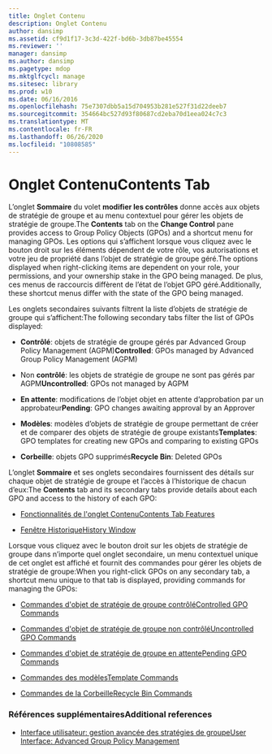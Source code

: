 ```yaml
---
title: Onglet Contenu
description: Onglet Contenu
author: dansimp
ms.assetid: cf9d1f17-3c3d-422f-bd6b-3db87be45554
ms.reviewer: ''
manager: dansimp
ms.author: dansimp
ms.pagetype: mdop
ms.mktglfcycl: manage
ms.sitesec: library
ms.prod: w10
ms.date: 06/16/2016
ms.openlocfilehash: 75e7307dbb5a15d704953b281e527f31d22deeb7
ms.sourcegitcommit: 354664bc527d93f80687cd2eba70d1eea024c7c3
ms.translationtype: MT
ms.contentlocale: fr-FR
ms.lasthandoff: 06/26/2020
ms.locfileid: "10808585"
---
```

# <span data-ttu-id="b0342-103">Onglet Contenu</span><span class="sxs-lookup"><span data-stu-id="b0342-103">Contents Tab</span></span>


<span data-ttu-id="b0342-104">L’onglet **Sommaire** du volet **modifier les contrôles** donne accès aux objets de stratégie de groupe et au menu contextuel pour gérer les objets de stratégie de groupe.</span><span class="sxs-lookup"><span data-stu-id="b0342-104">The **Contents** tab on the **Change Control** pane provides access to Group Policy Objects (GPOs) and a shortcut menu for managing GPOs.</span></span> <span data-ttu-id="b0342-105">Les options qui s’affichent lorsque vous cliquez avec le bouton droit sur les éléments dépendent de votre rôle, vos autorisations et votre jeu de propriété dans l’objet de stratégie de groupe géré.</span><span class="sxs-lookup"><span data-stu-id="b0342-105">The options displayed when right-clicking items are dependent on your role, your permissions, and your ownership stake in the GPO being managed.</span></span> <span data-ttu-id="b0342-106">De plus, ces menus de raccourcis diffèrent de l’état de l’objet GPO géré.</span><span class="sxs-lookup"><span data-stu-id="b0342-106">Additionally, these shortcut menus differ with the state of the GPO being managed.</span></span>

<span data-ttu-id="b0342-107">Les onglets secondaires suivants filtrent la liste d’objets de stratégie de groupe qui s’affichent:</span><span class="sxs-lookup"><span data-stu-id="b0342-107">The following secondary tabs filter the list of GPOs displayed:</span></span>

-   <span data-ttu-id="b0342-108">**Contrôlé**: objets de stratégie de groupe gérés par Advanced Group Policy Management (AGPM)</span><span class="sxs-lookup"><span data-stu-id="b0342-108">**Controlled**: GPOs managed by Advanced Group Policy Management (AGPM)</span></span>

-   <span data-ttu-id="b0342-109">Non **contrôlé**: les objets de stratégie de groupe ne sont pas gérés par AGPM</span><span class="sxs-lookup"><span data-stu-id="b0342-109">**Uncontrolled**: GPOs not managed by AGPM</span></span>

-   <span data-ttu-id="b0342-110">**En attente**: modifications de l’objet objet en attente d’approbation par un approbateur</span><span class="sxs-lookup"><span data-stu-id="b0342-110">**Pending**: GPO changes awaiting approval by an Approver</span></span>

-   <span data-ttu-id="b0342-111">**Modèles**: modèles d’objets de stratégie de groupe permettant de créer et de comparer des objets de stratégie de groupe existants</span><span class="sxs-lookup"><span data-stu-id="b0342-111">**Templates**: GPO templates for creating new GPOs and comparing to existing GPOs</span></span>

-   <span data-ttu-id="b0342-112">**Corbeille**: objets GPO supprimés</span><span class="sxs-lookup"><span data-stu-id="b0342-112">**Recycle Bin**: Deleted GPOs</span></span>

<span data-ttu-id="b0342-113">L’onglet **Sommaire** et ses onglets secondaires fournissent des détails sur chaque objet de stratégie de groupe et l’accès à l’historique de chacun d’eux:</span><span class="sxs-lookup"><span data-stu-id="b0342-113">The **Contents** tab and its secondary tabs provide details about each GPO and access to the history of each GPO:</span></span>

-   [<span data-ttu-id="b0342-114">Fonctionnalités de l'onglet Contenu</span><span class="sxs-lookup"><span data-stu-id="b0342-114">Contents Tab Features</span></span>](contents-tab-features-agpm40.md)

-   [<span data-ttu-id="b0342-115">Fenêtre Historique</span><span class="sxs-lookup"><span data-stu-id="b0342-115">History Window</span></span>](history-window-agpm40.md)

<span data-ttu-id="b0342-116">Lorsque vous cliquez avec le bouton droit sur les objets de stratégie de groupe dans n’importe quel onglet secondaire, un menu contextuel unique de cet onglet est affiché et fournit des commandes pour gérer les objets de stratégie de groupe:</span><span class="sxs-lookup"><span data-stu-id="b0342-116">When you right-click GPOs on any secondary tab, a shortcut menu unique to that tab is displayed, providing commands for managing the GPOs:</span></span>

-   [<span data-ttu-id="b0342-117">Commandes d'objet de stratégie de groupe contrôlé</span><span class="sxs-lookup"><span data-stu-id="b0342-117">Controlled GPO Commands</span></span>](controlled-gpo-commands-agpm40.md)

-   [<span data-ttu-id="b0342-118">Commandes d'objet de stratégie de groupe non contrôlé</span><span class="sxs-lookup"><span data-stu-id="b0342-118">Uncontrolled GPO Commands</span></span>](uncontrolled-gpo-commands-agpm40.md)

-   [<span data-ttu-id="b0342-119">Commandes d'objet de stratégie de groupe en attente</span><span class="sxs-lookup"><span data-stu-id="b0342-119">Pending GPO Commands</span></span>](pending-gpo-commands-agpm40.md)

-   [<span data-ttu-id="b0342-120">Commandes des modèles</span><span class="sxs-lookup"><span data-stu-id="b0342-120">Template Commands</span></span>](template-commands-agpm40.md)

-   [<span data-ttu-id="b0342-121">Commandes de la Corbeille</span><span class="sxs-lookup"><span data-stu-id="b0342-121">Recycle Bin Commands</span></span>](recycle-bin-commands-agpm40.md)

### <span data-ttu-id="b0342-122">Références supplémentaires</span><span class="sxs-lookup"><span data-stu-id="b0342-122">Additional references</span></span>

-   [<span data-ttu-id="b0342-123">Interface utilisateur: gestion avancée des stratégies de groupe</span><span class="sxs-lookup"><span data-stu-id="b0342-123">User Interface: Advanced Group Policy Management</span></span>](user-interface-advanced-group-policy-management-agpm40.md)

 

 





